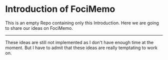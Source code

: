 # Introduction of FociMemo

This is an empty Repo containing only this Introduction.
Here we are going to share our ideas on FociMemo.

-------

These ideas are still not implemented as I don't have enough time at the moment.
But I have to admit that these ideas are really temptating to work on.
